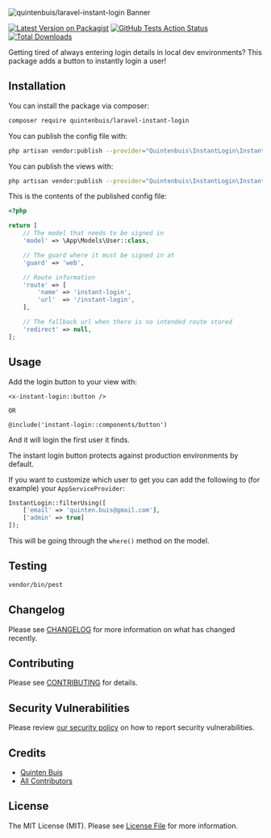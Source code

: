 ![quintenbuis/laravel-instant-login Banner](https://banners.beyondco.de/Laravel%20Instant%20Login.png?theme=light&packageManager=composer+require&packageName=quintenbuis%2Flaravel-instant-login&pattern=architect&style=style_1&description=Instantly+login+to+your+application&md=1&showWatermark=0&fontSize=100px&images=https%3A%2F%2Flaravel.com%2Fimg%2Flogomark.min.svg)

[![Latest Version on Packagist](https://img.shields.io/packagist/v/quintenbuis/laravel-instant-login.svg?style=flat-square)](https://packagist.org/packages/quintenbuis/laravel-instant-login)
[![GitHub Tests Action Status](https://img.shields.io/github/workflow/status/quintenbuis/laravel-instant-login/run-tests?label=tests)](https://github.com/quintenbuis/laravel-instant-login/actions?query=workflow%3Arun-tests+branch%3Amain)
[![Total Downloads](https://img.shields.io/packagist/dt/quintenbuis/laravel-instant-login.svg?style=flat-square)](https://packagist.org/packages/quintenbuis/laravel-instant-login)

Getting tired of always entering login details in local dev environments? 
This package adds a button to instantly login a user!

## Installation

You can install the package via composer:

```bash
composer require quintenbuis/laravel-instant-login
```

You can publish the config file with:
```bash
php artisan vendor:publish --provider="Quintenbuis\InstantLogin\InstantLoginServiceProvider" --tag="instant-login-config"
```

You can publish the views with:
```bash
php artisan vendor:publish --provider="Quintenbuis\InstantLogin\InstantLoginServiceProvider" --tag="instant-login-views"
```

This is the contents of the published config file:

```php
<?php

return [
    // The model that needs to be signed in
    'model' => \App\Models\User::class,

    // The guard where it must be signed in at
    'guard' => 'web',

    // Route information
    'route' => [
        'name' => 'instant-login',
        'url'  => '/instant-login',
    ],

    // The fallback url when there is no intended route stored
    'redirect' => null,
];

```

## Usage

Add the login button to your view with:
```blade
<x-instant-login::button />

OR

@include('instant-login::components/button')
```
And it will login the first user it finds.

The instant login button protects against production environments by default.

If you want to customize which user to get you can add the following to (for example) your `AppServiceProvider`:
```php
InstantLogin::filterUsing([
    ['email' => 'quinten.buis@gmail.com'],
    ['admin' => true]
]);
```

This will be going through the `where()` method on the model.

## Testing

```bash
vendor/bin/pest
```

## Changelog

Please see [CHANGELOG](CHANGELOG.md) for more information on what has changed recently.

## Contributing

Please see [CONTRIBUTING](.github/CONTRIBUTING.md) for details.

## Security Vulnerabilities

Please review [our security policy](../../security/policy) on how to report security vulnerabilities.

## Credits

- [Quinten Buis](https://github.com/quintenbuis)
- [All Contributors](../../contributors)

## License

The MIT License (MIT). Please see [License File](LICENSE.md) for more information.
